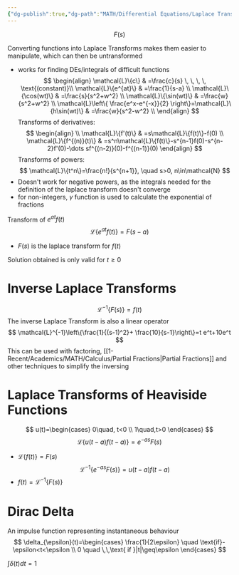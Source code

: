 ```yaml
---
{"dg-publish":true,"dg-path":"MATH/Differential Equations/Laplace Transforms.md","permalink":"/math/differential-equations/laplace-transforms/","created":"2024-11-01T14:54:35.653-04:00","updated":"2025-07-08T11:02:52.778-04:00"}
---
```


$$
F(s)
$$

Converting functions into Laplace Transforms makes them easier to manipulate, which can then be untransformed 
- works for finding DEs/integrals of difficult functions
$$
\begin{align}
\mathcal{L}\{c\} & =\frac{c}{s} \, \, \, \, \text{(constant)}\\
\mathcal{L}\{e^{at}\} & =\frac{1}{s-a} \\
\mathcal{L}\{\cos(wt)\} & =\frac{s}{s^2+w^2} \\
\mathcal{L}\{\sin(wt)\} & =\frac{w}{s^2+w^2} \\
\mathcal{L}\left\{ \frac{e^x-e^{-x}}{2} \right\}=\mathcal{L}\{h\sin(wt)\} & =\frac{w}{s^2-w^2} \\
\end{align}
$$
Transforms of derivatives:
$$
\begin{align} \\
\mathcal{L}\{f'(t)\} & =s\mathcal{L}\{f(t)\}-f(0) \\
\mathcal{L}\{f^{(n)}(t)\} & =s^n\mathcal{L}\{f(t)\}-s^{n-1}f(0)-s^{n-2}f'(0)-\dots sf^{(n-2)}(0)-f^{(n-1)}(0)
\end{align}
$$
Transforms of powers:
$$
\mathcal{L}\{t^n\}=\frac{n!}{s^{n+1}}, \quad s>0, n\in\mathcal{N}
$$
- Doesn't work for negative powers, as the integrals needed for the definition of the laplace transform doesn't converge
- for non-integers, $\gamma$ function is used to calculate the exponential of fractions

Transform of $e^{at}f(t)$
$$
\mathcal{L}\{e^{at}f(t)\}=F(s-a)
$$
- $F(s)$ is the laplace transform for $f(t)$

Solution obtained is only valid for $t\geq0$
# Inverse Laplace Transforms
$$
\mathcal{L}^{-1}\{F(s)\}=f(t)
$$
The inverse Laplace Transform is also a linear operator
$$
\mathcal{L}^{-1}\left\{\frac{1}{(s-1)^2}+ \frac{10}{s-1}\right\}=t e^t+10e^t
$$
This can be used with factoring, [[1-Recent/Academics/MATH/Calculus/Partial Fractions\|Partial Fractions]] and other techniques to simplify the inversing

# Laplace Transforms of Heaviside Functions
$$
u(t)=\begin{cases}
0\quad, t<0 \\
1\quad,t>0
\end{cases}
$$
$$
\mathcal{L}\{u(t-a)f(t-a)\}=e^{-as}F(s)
$$
- $\mathcal{L}\{f(t)\} = F(s)$
$$
\mathcal{L}^{-1}\{e^{-as}F(s)\} = u(t-a)f(t-a)
$$
- $f(t)=\mathcal{L}^{-1}\{F(s)\}$

# Dirac Delta
An impulse function representing instantaneous behaviour
$$
\delta_{\epsilon}(t)=\begin{cases}
\frac{1}{2\epsilon} \quad \text{if}-\epsilon<t<\epsilon \\
0 \quad \,\,\text{ if }|t|\geq\epsilon
\end{cases}
$$

$\int \delta(t)dt=1$

